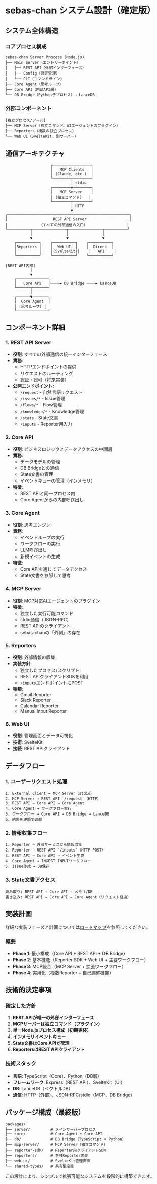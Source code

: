 # sebas-chan システム設計（確定版）

## システム全体構造

### コアプロセス構成

```
sebas-chan Server Process (Node.js)
├── Main Server（エントリーポイント）
│   ├── REST API（外部インターフェース）
│   ├── Config（設定管理）
│   └── CLI（コマンドライン）
├── Core Agent（思考ループ）
├── Core API（内部API層）
└── DB Bridge（Python子プロセス）→ LanceDB
```

### 外部コンポーネント

```
[独立プロセス/ツール]
├── MCP Server（独立コマンド、AIエージェントのプラグイン）
├── Reporters（複数の独立プロセス）
└── Web UI（SvelteKit、別サーバー）
```

## 通信アーキテクチャ

```
                    ┌─────────────────┐
                    │   MCP Clients   │
                    │ (Claude, etc.)  │
                    └────────┬────────┘
                             │ stdio
                    ┌────────▼────────┐
                    │   MCP Server    │
                    │ (独立コマンド)   │
                    └────────┬────────┘
                             │ HTTP
                             ▼
┌──────────────────────────────────────────────────────┐
│                    REST API Server                   │
│              （すべての外部通信の入口）                 │
└──────────┬───────────────┬───────────────┬──────────┘
           │               │               │
           ▼               ▼               ▼
    ┌──────────┐    ┌──────────┐    ┌──────────┐
    │Reporters │    │  Web UI  │    │  Direct  │
    │          │    │(SvelteKit)│    │   API    │
    └──────────┘    └──────────┘    └──────────┘

[REST API内部]
           │
           ▼
    ┌──────────────┐
    │   Core API   │────► DB Bridge ────► LanceDB
    └──────┬───────┘
           │
    ┌──────▼───────┐
    │  Core Agent  │
    │ (思考ループ) │
    └──────────────┘
```

## コンポーネント詳細

### 1. REST API Server
- **役割**: すべての外部通信の統一インターフェース
- **責務**:
  - HTTPエンドポイントの提供
  - リクエストのルーティング
  - 認証・認可（将来実装）
- **公開エンドポイント**:
  - `/request` - 自然言語リクエスト
  - `/issues/*` - Issue管理
  - `/flows/*` - Flow管理
  - `/knowledge/*` - Knowledge管理
  - `/state` - State文書
  - `/inputs` - Reporter用入力

### 2. Core API
- **役割**: ビジネスロジックとデータアクセスの中間層
- **責務**:
  - データモデルの管理
  - DB Bridgeとの通信
  - State文書の管理
  - イベントキューの管理（インメモリ）
- **特徴**:
  - REST APIと同一プロセス内
  - Core Agentからの内部呼び出し

### 3. Core Agent
- **役割**: 思考エンジン
- **責務**:
  - イベントループの実行
  - ワークフローの実行
  - LLM呼び出し
  - 新規イベントの生成
- **特徴**:
  - Core APIを通じてデータアクセス
  - State文書を参照して思考

### 4. MCP Server
- **役割**: MCP対応AIエージェントのプラグイン
- **特徴**:
  - 独立した実行可能コマンド
  - stdio通信（JSON-RPC）
  - REST APIのクライアント
  - sebas-chanの「外側」の存在

### 5. Reporters
- **役割**: 外部情報の収集
- **実装方針**:
  - 独立したプロセス/スクリプト
  - REST APIクライアントSDKを利用
  - `/inputs`エンドポイントにPOST
- **種類**:
  - Gmail Reporter
  - Slack Reporter
  - Calendar Reporter
  - Manual Input Reporter

### 6. Web UI
- **役割**: 管理画面とデータ可視化
- **技術**: SvelteKit
- **接続**: REST APIクライアント

## データフロー

### 1. ユーザーリクエスト処理
```
1. External Client → MCP Server（stdio）
2. MCP Server → REST API `/request`（HTTP）
3. REST API → Core API → Core Agent
4. Core Agent → ワークフロー実行
5. ワークフロー → Core API → DB Bridge → LanceDB
6. 結果を逆順で返却
```

### 2. 情報収集フロー
```
1. Reporter → 外部サービスから情報収集
2. Reporter → REST API `/inputs`（HTTP POST）
3. REST API → Core API → イベント生成
4. Core Agent → INGEST_INPUTワークフロー
5. Issue作成 → DB保存
```

### 3. State文書アクセス
```
読み取り: REST API → Core API → メモリ/DB
書き込み: REST API → Core API → Core Agent（リクエスト経由）
```

## 実装計画

詳細な実装フェーズと計画については[ロードマップ](ROADMAP.md)を参照してください。

### 概要
- **Phase 1**: 最小構成（Core API + REST API + DB Bridge）
- **Phase 2**: 基本機能（Reporter SDK + Web UI + 主要ワークフロー）
- **Phase 3**: MCP統合（MCP Server + 拡張ワークフロー）
- **Phase 4**: 実用化（複数Reporter + 自己調整機能）

## 技術的決定事項

### 確定した方針
1. **REST APIが唯一の外部インターフェース**
2. **MCPサーバーは独立コマンド（プラグイン）**
3. **単一Node.jsプロセス構成（初期実装）**
4. **インメモリイベントキュー**
5. **State文書はCore APIが管理**
6. **ReportersはREST APIクライアント**

### 技術スタック
- **言語**: TypeScript（Core）、Python（DB層）
- **フレームワーク**: Express（REST API）、SvelteKit（UI）
- **DB**: LanceDB（ベクトルDB）
- **通信**: HTTP（外部）、JSON-RPC/stdio（MCP、DB Bridge）

## パッケージ構成（最終版）

```
packages/
├── server/         # メインサーバープロセス
├── core/           # Core Agent + Core API
├── db/             # DB Bridge（TypeScript + Python）
├── mcp-server/     # MCP Server（独立コマンド）
├── reporter-sdk/   # Reporter用クライアントSDK
├── reporters/      # 各種Reporter実装
├── web-ui/         # SvelteKit管理画面
└── shared-types/   # 共有型定義
```

この設計により、シンプルで拡張可能なシステムを段階的に構築できます。